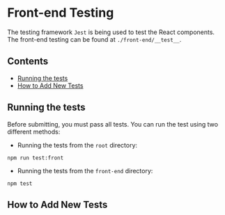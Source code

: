 # Front-end Testing

The testing framework `Jest` is being used to test the React components. The front-end testing can be found at `./front-end/__test__`.

## Contents
- [Running the tests](#Running-the-tests)
- [How to Add New Tests](#How-to-Add-New-Tests)


## Running the tests

Before submitting, you must pass all tests. You can run the test using two different methods:

* Running the tests from the `root` directory:
```shell
npm run test:front
```

* Running the tests from the `front-end` directory:
```shell
npm test
```

## How to Add New Tests

